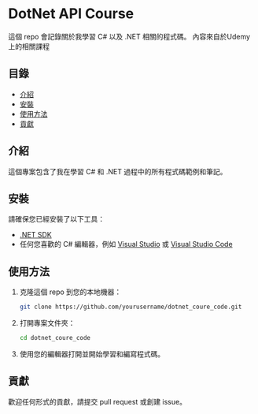 # DotNet API Course

這個 repo 會記錄關於我學習 C# 以及 .NET 相關的程式碼。
內容來自於Udemy上的相關課程

## 目錄

- [介紹](#介紹)
- [安裝](#安裝)
- [使用方法](#使用方法)
- [貢獻](#貢獻)

## 介紹

這個專案包含了我在學習 C# 和 .NET 過程中的所有程式碼範例和筆記。

## 安裝

請確保您已經安裝了以下工具：

- [.NET SDK](https://dotnet.microsoft.com/download)
- 任何您喜歡的 C# 編輯器，例如 [Visual Studio](https://visualstudio.microsoft.com/) 或 [Visual Studio Code](https://code.visualstudio.com/)

## 使用方法

1. 克隆這個 repo 到您的本地機器：
    ```sh
    git clone https://github.com/yourusername/dotnet_coure_code.git
    ```
2. 打開專案文件夾：
    ```sh
    cd dotnet_coure_code
    ```
3. 使用您的編輯器打開並開始學習和編寫程式碼。

## 貢獻

歡迎任何形式的貢獻，請提交 pull request 或創建 issue。
